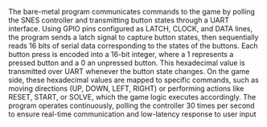 The bare-metal program communicates commands to the game by polling the SNES controller and transmitting button states through a UART interface. Using GPIO pins configured as LATCH, CLOCK, and DATA lines, the program sends a latch signal to capture button states, then sequentially reads 16 bits of serial data corresponding to the states of the buttons. Each button press is encoded into a 16-bit integer, where a 1 represents a pressed button and a 0 an unpressed button. This hexadecimal value is transmitted over UART whenever the button state changes. On the game side, these hexadecimal values are mapped to specific commands, such as moving directions (UP, DOWN, LEFT, RIGHT) or performing actions like RESET, START, or SOLVE, which the game logic executes accordingly. The program operates continuously, polling the controller 30 times per second to ensure real-time communication and low-latency response to user input